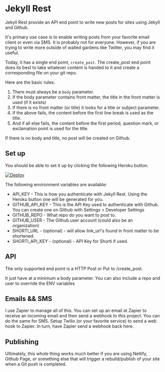 # Jekyll Rest

Jekyll Rest provide an API end point to write new posts for sites using Jekyll and Github.

It's primary use case is to enable writing posts from your favorite email client or even via SMS. It is probably not for everyone. However, if you are trying to write more outside of walled gardens like Twitter, you may find it useful.

Today, it has a single end point, `create_post`. The create\_post end point does its best to take whatever content is handed to it and create a corresponding file on your git repo.

Here are the basic rules:

1. There must always be a `body` parameter.
1. If the body parameter contains front matter, the title in the front matter is used (if it exists)
1. If there is no front matter (or title) it looks for a title or subject parameter.
1. If the above fails, the content before the first line break is used as the title.
1. And if all else fails, the content before the first period, question mark, or exclamation point is used for the title.

If there is no body and title, no post will be created on Github.

## Set up

You should be able to set it up by clicking the following Heroku button.

[![Deploy](https://www.herokucdn.com/deploy/button.png)](https://heroku.com/deploy)


The following environment variables are available:

* API\_KEY - This is how you authenticate with Jekyll Rest. Using the Heroku button one will be generated for you.
* GITHUB\_API\_KEY - This is the API Key used to authenticate with Github. You can create one on Github with Settings > Developer Settings
* GITHUB\_REPO - What repo do you want to post to.
* GITHUB\_USER - The Github user account (could also be an organization)
* SHORTI\_URL - (optional) - will allow link\_url's found in front matter to be shortened.
* SHORTI\_API\_KEY - (optional) - API Key for Shorti if used.

## API

The only supported end point is a HTTP Post or Put to /create_post.

It just have at a minimum a body parameter. You can also include a repo and user to override the ENV variables

## Emails && SMS

I use Zapier to manage all of this. You can set up an email at Zapier to receive an incoming email and then send a webhook to this project. You can do the same for SMS. Setup Twilio (or your favorite service) to send a web hook to Zapier. In turn, have Zapier send a webhook back here.

## Publishing

Ultimately, this whole thing works much better if you are using Netlify, Github Page, or something else that will trigger a rebuild/publish of your site when a Git push is completed.
